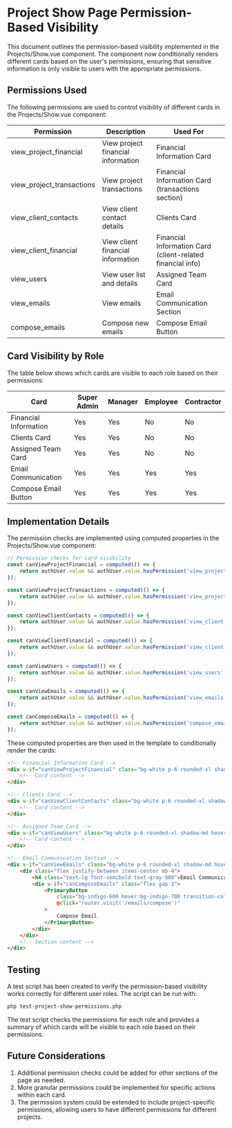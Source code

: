 # Project Show Page Permission-Based Visibility

This document outlines the permission-based visibility implemented in the Projects/Show.vue component. The component now conditionally renders different cards based on the user's permissions, ensuring that sensitive information is only visible to users with the appropriate permissions.

## Permissions Used

The following permissions are used to control visibility of different cards in the Projects/Show.vue component:

| Permission | Description | Used For |
|------------|-------------|----------|
| view_project_financial | View project financial information | Financial Information Card |
| view_project_transactions | View project transactions | Financial Information Card (transactions section) |
| view_client_contacts | View client contact details | Clients Card |
| view_client_financial | View client financial information | Financial Information Card (client-related financial info) |
| view_users | View user list and details | Assigned Team Card |
| view_emails | View emails | Email Communication Section |
| compose_emails | Compose new emails | Compose Email Button |

## Card Visibility by Role

The table below shows which cards are visible to each role based on their permissions:

| Card | Super Admin | Manager | Employee | Contractor |
|------|-------------|---------|----------|------------|
| Financial Information | Yes | Yes | No | No |
| Clients Card | Yes | Yes | No | No |
| Assigned Team Card | Yes | Yes | No | No |
| Email Communication | Yes | Yes | Yes | Yes |
| Compose Email Button | Yes | Yes | Yes | Yes |

## Implementation Details

The permission checks are implemented using computed properties in the Projects/Show.vue component:

```javascript
// Permission checks for card visibility
const canViewProjectFinancial = computed(() => {
    return authUser.value && authUser.value.hasPermission('view_project_financial');
});

const canViewProjectTransactions = computed(() => {
    return authUser.value && authUser.value.hasPermission('view_project_transactions');
});

const canViewClientContacts = computed(() => {
    return authUser.value && authUser.value.hasPermission('view_client_contacts');
});

const canViewClientFinancial = computed(() => {
    return authUser.value && authUser.value.hasPermission('view_client_financial');
});

const canViewUsers = computed(() => {
    return authUser.value && authUser.value.hasPermission('view_users');
});

const canViewEmails = computed(() => {
    return authUser.value && authUser.value.hasPermission('view_emails');
});

const canComposeEmails = computed(() => {
    return authUser.value && authUser.value.hasPermission('compose_emails');
});
```

These computed properties are then used in the template to conditionally render the cards:

```html
<!-- Financial Information Card -->
<div v-if="canViewProjectFinancial" class="bg-white p-6 rounded-xl shadow-md hover:shadow-lg transition-shadow">
    <!-- Card content -->
</div>

<!-- Clients Card -->
<div v-if="canViewClientContacts" class="bg-white p-6 rounded-xl shadow-md hover:shadow-lg transition-shadow">
    <!-- Card content -->
</div>

<!-- Assigned Team Card -->
<div v-if="canViewUsers" class="bg-white p-6 rounded-xl shadow-md hover:shadow-lg transition-shadow">
    <!-- Card content -->
</div>

<!-- Email Communication Section -->
<div v-if="canViewEmails" class="bg-white p-6 rounded-xl shadow-md hover:shadow-lg transition-shadow">
    <div class="flex justify-between items-center mb-4">
        <h4 class="text-lg font-semibold text-gray-900">Email Communication</h4>
        <div v-if="canComposeEmails" class="flex gap-3">
            <PrimaryButton
                class="bg-indigo-600 hover:bg-indigo-700 transition-colors"
                @click="router.visit('/emails/compose')"
            >
                Compose Email
            </PrimaryButton>
        </div>
    </div>
    <!-- Section content -->
</div>
```

## Testing

A test script has been created to verify the permission-based visibility works correctly for different user roles. The script can be run with:

```bash
php test-project-show-permissions.php
```

The test script checks the permissions for each role and provides a summary of which cards will be visible to each role based on their permissions.

## Future Considerations

1. Additional permission checks could be added for other sections of the page as needed.
2. More granular permissions could be implemented for specific actions within each card.
3. The permission system could be extended to include project-specific permissions, allowing users to have different permissions for different projects.
